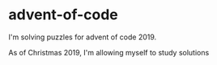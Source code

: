 # advent-of-code
I'm solving puzzles for advent of code 2019.  

As of Christmas 2019, I'm allowing myself to study solutions
